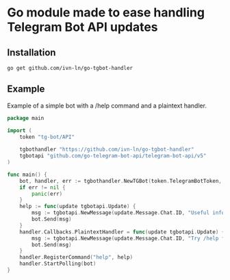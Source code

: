 # Go module made to ease handling Telegram Bot API updates

## Installation
```
go get github.com/ivn-ln/go-tgbot-handler
```


## Example

Example of a simple bot with a /help command and a plaintext handler.

```go
package main

import (
	token "tg-bot/API"
	
	tgbothandler "https://github.com/ivn-ln/go-tgbot-handler"
	tgbotapi "github.com/go-telegram-bot-api/telegram-bot-api/v5"
)

func main() {
	bot, handler, err := tgbothandler.NewTGBot(token.TelegramBotToken, false)
	if err != nil {
		panic(err)
	}
	help := func(update tgbotapi.Update) {
		msg := tgbotapi.NewMessage(update.Message.Chat.ID, "Useful information")
		bot.Send(msg)
	}
	handler.Callbacks.PlaintextHandler = func(update tgbotapi.Update) {
		msg := tgbotapi.NewMessage(update.Message.Chat.ID, "Try /help for command list!")
		bot.Send(msg)
	}
	handler.RegisterCommand("help", help)
	handler.StartPolling(bot)
}
```
